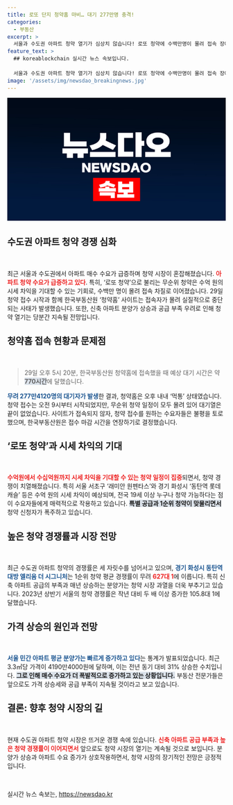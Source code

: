 ```yaml
---
title: 로또 단지 청약홈 마비… 대기 277만명 충격!
categories:
  - 부동산
excerpt: >
  서울과 수도권 아파트 청약 열기가 심상치 않습니다! 로또 청약에 수백만명이 몰려 접속 장애가 발생했고, 시세 차익은 최대 20억원까지 예상됩니다. 경쟁률 과열 속, 이제는 집 마련의 기회!
feature_text: >
  ## koreablockchain 실시간 뉴스 속보입니다.

  서울과 수도권 아파트 청약 열기가 심상치 않습니다! 로또 청약에 수백만명이 몰려 접속 장애가 발생했고, 시세 차익은 최대 20억원까지 예상됩니다. 경쟁률 과열 속, 이제는 집 마련의 기회!
image: '/assets/img/newsdao_breakingnews.jpg'
---
```


<p><img src="/assets/img/newsdao_breakingnews.jpg" alt="koreablockchain 속보" /></p>

<h2 data-ke-size="size26">수도권 아파트 청약 경쟁 심화</h2>

<p data-ke-size="size16">&nbsp;</p>

<p>최근 서울과 수도권에서 아파트 매수 수요가 급증하며 청약 시장이 혼잡해졌습니다. <b><span style="color: #ee2323;">아파트 청약 수요가 급증하고 있다</span></b>. 특히, ‘로또 청약’으로 불리는 무순위 청약은 수억 원의 시세 차익을 기대할 수 있는 기회로, 수백만 명이 몰려 접속 차질로 이어졌습니다. 29일 청약 접수 시작과 함께 한국부동산원 ‘청약홈’ 사이트는 접속자가 몰려 실질적으로 중단되는 사태가 발생했습니다. 또한, 신축 아파트 분양가 상승과 공급 부족 우려로 인해 청약 열기는 당분간 지속될 전망입니다.</p>

<h2 data-ke-size="size26">청약홈 접속 현황과 문제점</h2>

<p data-ke-size="size16">&nbsp;</p>

<p><blockquote>29일 오후 5시 20분, 한국부동산원 청약홈에 접속했을 때 예상 대기 시간은 약 <b><span style="background-color: #21538527;">770시간</span></b>에 달했습니다.</blockquote> <b><span style="color: #1a5490;">무려 277만4120명의 대기자가 발생</span></b>한 결과, 청약홈은 오후 내내 ‘먹통’ 상태였습니다. 청약 접수는 오전 9시부터 시작되었지만, 무순위 청약 일정이 모두 몰려 있어 대기열은 끝이 없었습니다. 사이트가 접속되지 않자, 청약 접수를 원하는 수요자들은 불평을 토로했으며, 한국부동산원은 접수 마감 시간을 연장하기로 결정했습니다.</p>

<h2 data-ke-size="size26">‘로또 청약’과 시세 차익의 기대</h2>

<p data-ke-size="size16">&nbsp;</p>

<p><b><span style="color: #ee2323;">수억원에서 수십억원까지 시세 차익을 기대할 수 있는 청약 일정이 집중</span></b>되면서, 청약 경쟁이 치열해졌습니다. 특히 서울 서초구 ‘래미안 원펜타스’와 경기 화성시 ‘동탄역 롯데캐슬’ 등은 수억 원의 시세 차익이 예상되며, 전국 19세 이상 누구나 청약 가능하다는 점이 수요자들에게 매력적으로 작용하고 있습니다. <b><span style="background-color: #21538527;">특별 공급과 1순위 청약이 맞물리면서</span></b> 청약 신청자가 폭주하고 있습니다. </p>

<h2 data-ke-size="size26">높은 청약 경쟁률과 시장 전망</h2>

<p data-ke-size="size16">&nbsp;</p>

<p>최근 수도권 아파트 청약의 경쟁률은 세 자릿수를 넘어서고 있으며, <b><span style="color: #1a5490;">경기 화성시 동탄역 대방 엘리움 더 시그니처</span></b>는 1순위 청약 평균 경쟁률이 무려 <b><span style="color: #ee2323;">627대 1</span></b>에 이릅니다. 특히 신축 아파트 공급의 부족과 매년 상승하는 분양가는 청약 시장 과열을 더욱 부추기고 있습니다. 2023년 상반기 서울의 청약 경쟁률은 작년 대비 두 배 이상 증가한 105.8대 1에 달했습니다. </p>

<h2 data-ke-size="size26">가격 상승의 원인과 전망</h2>

<p data-ke-size="size16">&nbsp;</p>

<p><b><span style="color: #1a5490;">서울 민간 아파트 평균 분양가는 빠르게 증가하고 있다</span></b>는 통계가 발표되었습니다. 최근 3.3㎡당 가격이 4190만4000원에 달하며, 이는 전년 동기 대비 31% 상승한 수치입니다. <b><span style="background-color: #21538527;">그로 인해 매수 수요가 더 폭발적으로 증가하고 있는 상황입니다.</span></b> 부동산 전문가들은 앞으로도 가격 상승세와 공급 부족이 지속될 것이라고 보고 있습니다. </p>

<h2 data-ke-size="size26">결론: 향후 청약 시장의 길</h2>

<p data-ke-size="size16">&nbsp;</p>

<p>현재 수도권 아파트 청약 시장은 뜨거운 경쟁 속에 있습니다. <b><span style="color: #ee2323;">신축 아파트 공급 부족과 높은 청약 경쟁률이 이어지면서</span></b> 앞으로도 청약 시장의 열기는 계속될 것으로 보입니다. 분양가 상승과 아파트 수요 증가가 상호작용하면서, 청약 시장의 장기적인 전망은 긍정적입니다.</p>

<p data-ke-size="size16">&nbsp;</p>
실시간 뉴스 속보는, <a href="https://newsdao.kr" rel="dofollow">https://newsdao.kr</a>


